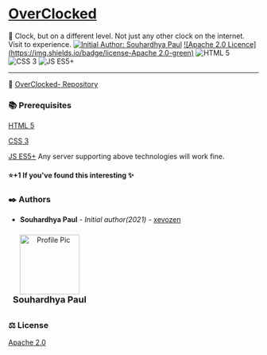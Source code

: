 # [OverClocked](https://xevozen.github.io/OverClocked/) 
:pushpin: Clock, but on a different level. Not just any other clock on the internet. Visit to experience.
[![Initial Author: Souhardhya Paul](https://img.shields.io/badge/Initial%20Author-Souhardhya%20Paul-red)](https://github.com/xevozen) [![Apache 2.0 Licence](https://img.shields.io/badge/license-Apache 2.0-green)](https://choosealicense.com/licenses/apache-2.0/) ![HTML 5](https://img.shields.io/badge/html-5-orange) ![CSS 3](https://img.shields.io/badge/css-3-blue) ![JS ES5+](https://img.shields.io/badge/js-ES5%2B-yellow)

-------------

 :crown: [OverClocked- Repository](https://github.com/xevozen/OverClocked.git "View Repository")
<!-- 
### Website Demo
![Website Demo](media/DEMO.gif) -->

### :books: Prerequisites
[HTML 5](https://en.wikipedia.org/wiki/HTML5)

[CSS 3](https://en.wikipedia.org/wiki/CSS)

[JS ES5+](#)
Any server supporting above technologies will work fine.

#### :star:+1 If you've found this interesting :sparkles:

### :black_nib: Authors
  - **Souhardhya Paul** - *Initial author(2021)* - [xevozen](https://github.com/xevozen)

<div style="display: inline-block; width: 150px; padding: 5px; margin: 3px;">
	<center>
		<img src="https://avatars0.githubusercontent.com/u/47949303?s=460&v=4" alt="Profile Pic" width="120px">
		<br>
		<label style="font-size: 18px; font-weight: bold;">Souhardhya Paul</label>
		<br>
	</center>
</div>

### :balance_scale: License
[Apache 2.0](https://choosealicense.com/licenses/apache-2.0/)
